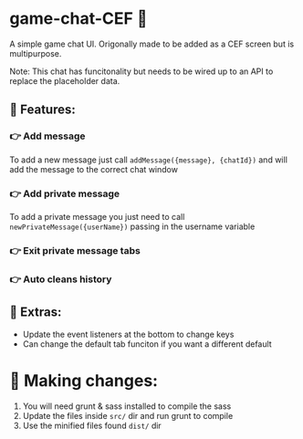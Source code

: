 # game-chat-CEF :speech_balloon:

A simple game chat UI.
Origonally made to be added as a CEF screen but is multipurpose.

Note: This chat has funcitonality but needs to be wired up to an API to replace the placeholder data.



## :wrench: Features:

### :point_right: Add message
To add a new message just call `addMessage({message}, {chatId})` and will add the message to the correct chat window
### :point_right: Add private message
To add a private message you just need to call `newPrivateMessage({userName})` passing in the username variable
### :point_right: Exit private message tabs
### :point_right: Auto cleans history

## :meat_on_bone: Extras:
- Update the event listeners at the bottom to change keys
- Can change the default tab funciton if you want a different default

# :memo: Making changes:
1. You will need grunt & sass installed to compile the sass
2. Update the files inside `src/` dir and run grunt to compile
3. Use the minified files found `dist/` dir

